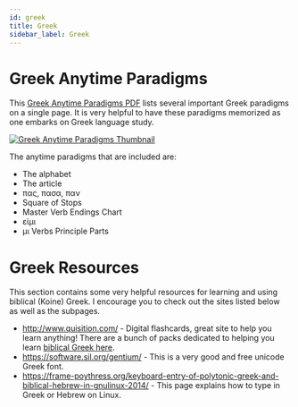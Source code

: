```yaml
---
id: greek
title: Greek
sidebar_label: Greek
---
```


# Greek Anytime Paradigms

This [Greek Anytime Paradigms PDF](/pdf/Greek-Anytime-Paradigms.pdf) lists several important Greek paradigms on a single page. It is very helpful to have these paradigms memorized as one embarks on Greek language study.

<a href="/pdf/Greek-Anytime-Paradigms.pdf"><img alt="Greek Anytime Paradigms Thumbnail" src="/img/greek-anytime-paradigms.png" /></a>

The anytime paradigms that are included are:

- The alphabet
- The article
- πας, πασα, παν
- Square of Stops
- Master Verb Endings Chart
- εἰμι
- μι Verbs Principle Parts

# Greek Resources

This section contains some very helpful resources for learning and using biblical (Koine) Greek. I encourage you to check out the sites listed below as well as the subpages.

- http://www.quisition.com/ - Digital flashcards, great site to help you learn anything! There are a bunch of packs dedicated to helping you learn [biblical Greek here](https://quisition.com/library/?search=greek&sort=).
- https://software.sil.org/gentium/ - This is a very good and free unicode Greek font.
- https://frame-poythress.org/keyboard-entry-of-polytonic-greek-and-biblical-hebrew-in-gnulinux-2014/ - This page explains how to type in Greek or Hebrew on Linux.